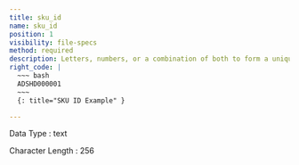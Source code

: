 ```yaml
---
title: sku_id
name: sku_id
position: 1
visibility: file-specs
method: required
description: Letters, numbers, or a combination of both to form a unique identification for a specified sku.
right_code: |
  ~~~ bash
  ADSHD000001
  ~~~
  {: title="SKU ID Example" }

---
```


Data Type
: text

Character Length
: 256